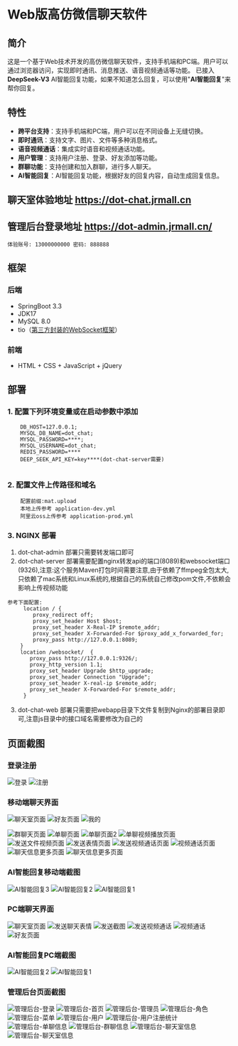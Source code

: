 # Web版高仿微信聊天软件

## 简介

这是一个基于Web技术开发的高仿微信聊天软件，支持手机端和PC端。用户可以通过浏览器访问，实现即时通讯、消息推送、语音视频通话等功能。
已接入 **DeepSeek-V3** AI智能回复功能，如果不知道怎么回复，可以使用"**AI智能回复**"来帮你回复。

## 特性

- **跨平台支持**：支持手机端和PC端，用户可以在不同设备上无缝切换。
- **即时通讯**：支持文字、图片、文件等多种消息格式。
- **语音视频通话**：集成实时语音和视频通话功能。
- **用户管理**：支持用户注册、登录、好友添加等功能。
- **群聊功能**：支持创建和加入群聊，进行多人聊天。
- **AI智能回复**：AI智能回复功能，根据好友的回复内容，自动生成回复信息。

## 聊天室体验地址  https://dot-chat.jrmall.cn
## 管理后台登录地址  https://dot-admin.jrmall.cn/ 
`体验账号: 13000000000 密码: 888888`

## 框架

### 后端

- SpringBoot 3.3
- JDK17
- MySQL 8.0
- tio（[第三方封装的WebSocket框架](https://gitee.com/tywo45/t-io)）

### 前端

- HTML + CSS + JavaScript + jQuery

## 部署

### 1. 配置下列环境变量或在启动参数中添加
```
    DB_HOST=127.0.0.1;
    MYSQL_DB_NAME=dot_chat;
    MYSQL_PASSWORD=****;
    MYSQL_USERNAME=dot_chat;
    REDIS_PASSWORD=****
    DEEP_SEEK_API_KEY=key****(dot-chat-server需要)
    
```
### 2. 配置文件上传路径和域名
```
    配置前缀:mat.upload
    本地上传参考 application-dev.yml
    阿里云oss上传参考 application-prod.yml
```
### 3. NGINX 部署

1. dot-chat-admin 部署只需要转发端口即可
2. dot-chat-server 部署需要配置nginx转发api的端口(8089)和websocket端口(9326),注意:这个服务Maven打包时间需要注意,由于依赖了ffmpeg全包太大,只依赖了mac系统和Linux系统的,根据自己的系统自己修改pom文件,不依赖会影响上传视频功能
```
参考下面配置:
     location / {
    	proxy_redirect off;
    	proxy_set_header Host $host;
    	proxy_set_header X-Real-IP $remote_addr;
    	proxy_set_header X-Forwarded-For $proxy_add_x_forwarded_for;
        proxy_pass http://127.0.0.1:8089; 
    }
    location /websocket/  {
       proxy_pass http://127.0.0.1:9326/;
       proxy_http_version 1.1;    
       proxy_set_header Upgrade $http_upgrade;    
       proxy_set_header Connection "Upgrade";    
       proxy_set_header X-real-ip $remote_addr;
       proxy_set_header X-Forwarded-For $remote_addr;
     }
```
3. dot-chat-web 部署只需要把webapp目录下文件复制到Nginx的部署目录即可,注意js目录中的接口域名需要修改为自己的


## 页面截图

### 登录注册
![登录](screenshot/login.png)
![注册](screenshot/register.png)

### 移动端聊天界面

![聊天室页面](screenshot/chatroom.png)
![好友页面](screenshot/friends.png)
![我的](screenshot/my.png)

![群聊天页面](screenshot/msg-group.png)
![单聊页面](screenshot/msg-s.png)
![单聊页面2](screenshot/msg-s2.png)
![单聊视频播放页面](screenshot/msg-video-play.png)
![发送文件视频页面](screenshot/msg-send-file.png)
![发送表情页面](screenshot/msg-send-emoji.png)
![发送视频通话页面](screenshot/msg-send-video.png)
![视频通话页面](screenshot/msg-video-call.png)
![聊天信息更多页面](screenshot/msg-more.png)
![聊天信息更多页面](screenshot/msg-group-more.png)
### AI智能回复移动端截图
![AI智能回复3](screenshot/msg-ai-3.jpg)
![AI智能回复2](screenshot/msg-ai-2.jpg)
![AI智能回复1](screenshot/msg-ai-1.jpg)

### PC端聊天界面
![聊天室页面](screenshot/pc-chatroom.png)
![发送聊天表情](screenshot/pc-msg-send-emoji.png)
![发送截图](screenshot/pc-msg-send-screenshot.png)
![发送视频通话](screenshot/pc-msg-send-video-call.png)
![视频通话](screenshot/pc-msg-video-call.png)
![好友页面](screenshot/pc-friends.png)

### AI智能回复PC端截图
![AI智能回复2](screenshot/pc-msg-ai-2.jpg)
![AI智能回复1](screenshot/pc-msg-ai-1.jpg)


### 管理后台页面截图
![管理后台-登录](screenshot/admin-login.jpg)
![管理后台-首页](screenshot/admin-index.jpg)
![管理后台-管理员](screenshot/admin-admin.jpg)
![管理后台-角色](screenshot/admin-role.jpg)
![管理后台-菜单](screenshot/admin-menu.jpg)
![管理后台-用户](screenshot/admin-user.jpg)
![管理后台-用户注册统计](screenshot/admin-user-count.jpg)
![管理后台-单聊信息](screenshot/admin-msg-single.jpg)
![管理后台-群聊信息](screenshot/admin-msg-group.jpg)
![管理后台-聊天室信息](screenshot/admin-msg-pic-big.jpg)
![管理后台-聊天室信息](screenshot/admin-tag-close.jpg)